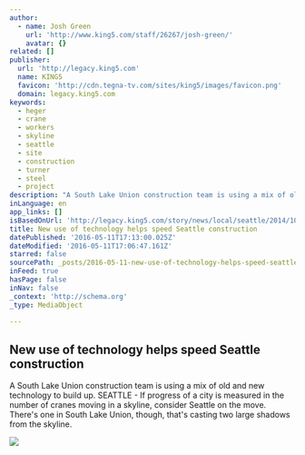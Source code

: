 ```yaml
---
author:
  - name: Josh Green
    url: 'http://www.king5.com/staff/26267/josh-green/'
    avatar: {}
related: []
publisher:
  url: 'http://legacy.king5.com'
  name: KING5
  favicon: 'http://cdn.tegna-tv.com/sites/king5/images/favicon.png'
  domain: legacy.king5.com
keywords:
  - heger
  - crane
  - workers
  - skyline
  - seattle
  - site
  - construction
  - turner
  - steel
  - project
description: "A South Lake Union construction team is using a mix of old and new technology to build up. SEATTLE - If progress of a city is measured in the number of cranes moving in a skyline, consider Seattle on the move. There's one in South Lake Union, though, that's casting two large shadows from the skyline."
inLanguage: en
app_links: []
isBasedOnUrl: 'http://legacy.king5.com/story/news/local/seattle/2014/10/02/block-45-construction-south-lake-union/16622351/'
title: New use of technology helps speed Seattle construction
datePublished: '2016-05-11T17:13:00.025Z'
dateModified: '2016-05-11T17:06:47.161Z'
starred: false
sourcePath: _posts/2016-05-11-new-use-of-technology-helps-speed-seattle-construction.md
inFeed: true
hasPage: false
inNav: false
_context: 'http://schema.org'
_type: MediaObject

---
```

<article style=""><h1>New use of technology helps speed Seattle construction</h1><p>A South Lake Union construction team is using a mix of old and new technology to build up. SEATTLE - If progress of a city is measured in the number of cranes moving in a skyline, consider Seattle on the move. There's one in South Lake Union, though, that's casting two large shadows from the skyline.</p><img src="http://cdn.tegna-tv.com/-mm-/167e7c71488857ba10742c4e4f9c8ca95e59cc36/r=x1683&amp;c=3200x1680/http/www.gannett-cdn.com/-mm-/13e8eb0d6ad78edf498a305ed2ac036aa0531caa/c=7-0-3251-1834/local/-/media/NWGroup/None/2014/10/02/1412304064000-construction1.jpg" /></article>